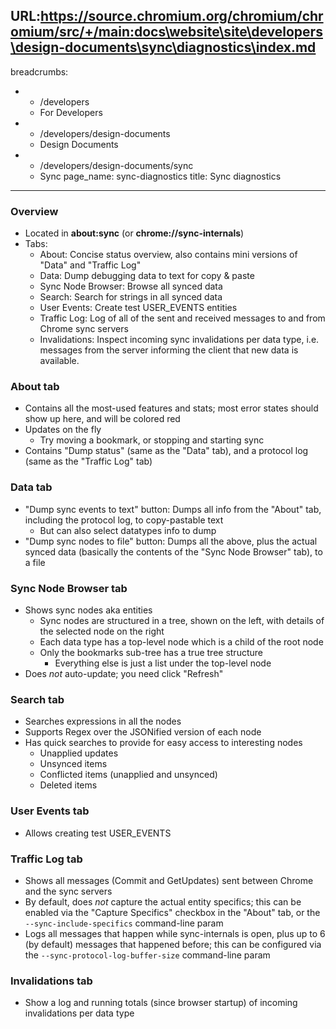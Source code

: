URL:https://source.chromium.org/chromium/chromium/src/+/main:docs\website\site\developers\design-documents\sync\diagnostics\index.md
---
breadcrumbs:
- - /developers
  - For Developers
- - /developers/design-documents
  - Design Documents
- - /developers/design-documents/sync
  - Sync
page_name: sync-diagnostics
title: Sync diagnostics
---

### Overview

*   Located in **about:sync** (or **chrome://sync-internals**)
*   Tabs:
    *   About: Concise status overview, also contains mini versions of "Data"
        and "Traffic Log"
    *   Data: Dump debugging data to text for copy & paste
    *   Sync Node Browser: Browse all synced data
    *   Search: Search for strings in all synced data
    *   User Events: Create test USER_EVENTS entities
    *   Traffic Log: Log of all of the sent and received messages to and from
        Chrome sync servers
    *   Invalidations: Inspect incoming sync invalidations per data type, i.e.
        messages from the server informing the client that new data is
        available.

### About tab

*   Contains all the most-used features and stats; most error states should
    show up here, and will be colored red
*   Updates on the fly
    *   Try moving a bookmark, or stopping and starting sync
*   Contains "Dump status" (same as the "Data" tab), and a protocol log (same as
    the "Traffic Log" tab)

### Data tab

*   "Dump sync events to text" button: Dumps all info from the "About" tab,
    including the protocol log, to copy-pastable text
    *   But can also select datatypes info to dump
*   "Dump sync nodes to file" button: Dumps all the above, plus the actual
    synced data (basically the contents of the "Sync Node Browser" tab), to a
    file

### Sync Node Browser tab

*   Shows sync nodes aka entities
    *   Sync nodes are structured in a tree, shown on the left, with details of
        the selected node on the right
    *   Each data type has a top-level node which is a child of the root node
    *   Only the bookmarks sub-tree has a true tree structure
        *   Everything else is just a list under the top-level node
*   Does *not* auto-update; you need click "Refresh"

### Search tab

*   Searches expressions in all the nodes
*   Supports Regex over the JSONified version of each node
*   Has quick searches to provide for easy access to interesting nodes
    *   Unapplied updates
    *   Unsynced items
    *   Conflicted items (unapplied and unsynced)
    *   Deleted items

### User Events tab

*   Allows creating test USER_EVENTS

### Traffic Log tab

*   Shows all messages (Commit and GetUpdates) sent between Chrome and the sync
    servers
*   By default, does *not* capture the actual entity specifics; this can be
    enabled via the "Capture Specifics" checkbox in the "About" tab, or the
    `--sync-include-specifics` command-line param
*   Logs all messages that happen while sync-internals is open, plus up to 6 (by
    default) messages that happened before; this can be configured via the
    `--sync-protocol-log-buffer-size` command-line param

### Invalidations tab

*   Show a log and running totals (since browser startup) of incoming
    invalidations per data type
